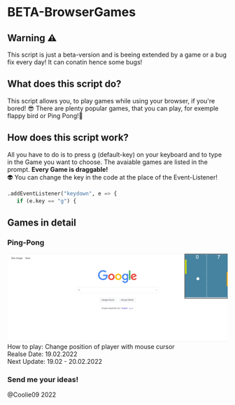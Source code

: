 # BETA-BrowserGames

## Warning ⚠️
This script is just a beta-version and is beeing extended by a game or a bug fix every day! It can conatin hence some bugs! <br>

## What does this script do? 
This script allows you, to play games while using your browser, if you're bored! 😎 There are plenty popular games, that you can play, for exemple flappy bird or Ping Pong!👾 <br>

## How does this script work?
All you have to do is to press g (default-key) on your keyboard and to type in the Game you want to choose. The avaiable games are listed in the prompt. <b> Every Game is draggable! </b> <br>
👽 You can change the key in the code at the place of the Event-Listener!
 ```python 
.addEventListener("keydown", e => {
    if (e.key == "g") {
```

## Games in detail 

### Ping-Pong
![Picture of PingPong](https://github.com/Coolie09/BETA-BrowserGames/blob/main/Ping-Pong.png?raw=true)
How to play: Change position of player with mouse cursor <br>
Realse Date: 19.02.2022 <br>
Next Update: 19.02 - 20.02.2022 <br>

### Send me your ideas! 
@Coolie09 2022
